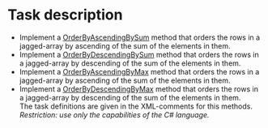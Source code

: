 # Task description

- Implement a [OrderByAscendingBySum](JaggedArrays/ArrayExtension.cs#L12) method that orders the rows in a jagged-array by ascending of the sum of the elements in them.
- Implement a [OrderByDescendingBySum](JaggedArrays/ArrayExtension.cs#L22) method that orders the rows in a jagged-array by descending of the sum of the elements in them.
- Implement a [OrderByAscendingByMax](JaggedArrays/ArrayExtension.cs#L32) method that orders the rows in a jagged-array by ascending of the sum of the elements in them.
- Implement a [OrderByDescendingByMax](JaggedArrays/ArrayExtension.cs#L42) method that orders the rows in a jagged-array by descending of the sum of the elements in them.      
The task definitions are given in the XML-comments for this methods. 
_Restriction: use only the capabilities of the C# language._
